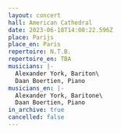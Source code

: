 ```yaml
---
layout: concert
hall: American Cathedral
date: 2023-06-18T14:00:22.596Z
place: Parijs
place_en: Paris
repertoire: N.T.B.
repertoire_en: TBA
musicians: |-
  Alexander York, Bariton\
  Daan Boertien, Piano
musicians_en: |-
  Alexander York, Baritone\
  Daan Boertien, Piano
in_archive: true
cancelled: false
---
```

